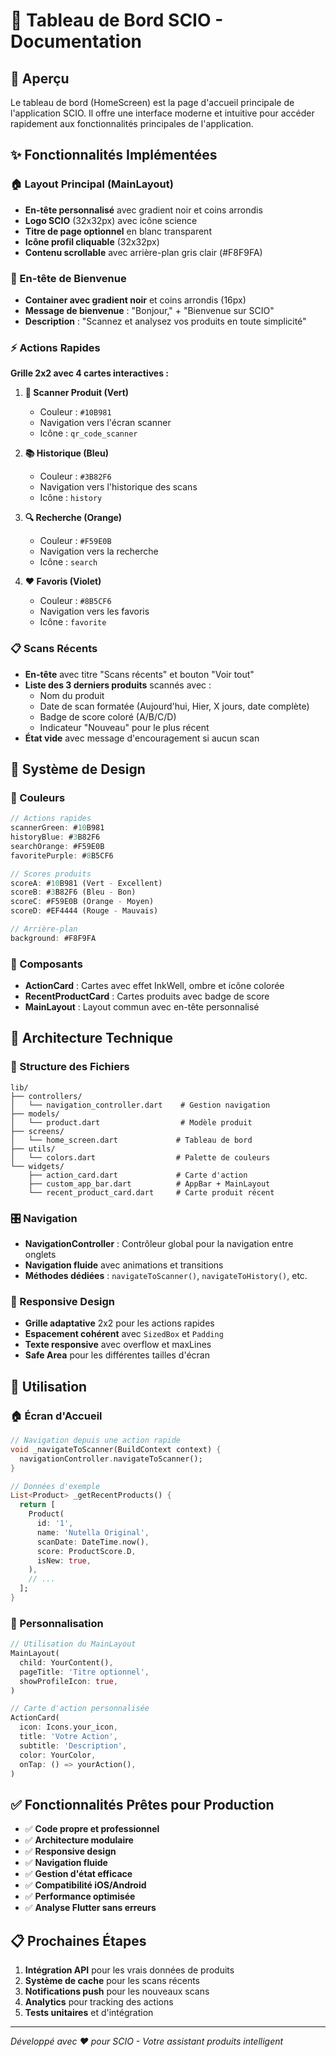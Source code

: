 # 📱 Tableau de Bord SCIO - Documentation

## 🎯 Aperçu

Le tableau de bord (HomeScreen) est la page d'accueil principale de l'application SCIO. Il offre une interface moderne et intuitive pour accéder rapidement aux fonctionnalités principales de l'application.

## ✨ Fonctionnalités Implémentées

### 🏠 Layout Principal (MainLayout)
- **En-tête personnalisé** avec gradient noir et coins arrondis
- **Logo SCIO** (32x32px) avec icône science
- **Titre de page optionnel** en blanc transparent
- **Icône profil cliquable** (32x32px)
- **Contenu scrollable** avec arrière-plan gris clair (#F8F9FA)

### 🎨 En-tête de Bienvenue
- **Container avec gradient noir** et coins arrondis (16px)
- **Message de bienvenue** : "Bonjour," + "Bienvenue sur SCIO"
- **Description** : "Scannez et analysez vos produits en toute simplicité"

### ⚡ Actions Rapides
**Grille 2x2 avec 4 cartes interactives :**

1. **🧬 Scanner Produit (Vert)**
   - Couleur : `#10B981`
   - Navigation vers l'écran scanner
   - Icône : `qr_code_scanner`

2. **📚 Historique (Bleu)**
   - Couleur : `#3B82F6`
   - Navigation vers l'historique des scans
   - Icône : `history`

3. **🔍 Recherche (Orange)**
   - Couleur : `#F59E0B`
   - Navigation vers la recherche
   - Icône : `search`

4. **❤️ Favoris (Violet)**
   - Couleur : `#8B5CF6`
   - Navigation vers les favoris
   - Icône : `favorite`

### 📋 Scans Récents
- **En-tête** avec titre "Scans récents" et bouton "Voir tout"
- **Liste des 3 derniers produits** scannés avec :
  - Nom du produit
  - Date de scan formatée (Aujourd'hui, Hier, X jours, date complète)
  - Badge de score coloré (A/B/C/D)
  - Indicateur "Nouveau" pour le plus récent
- **État vide** avec message d'encouragement si aucun scan

## 🎨 Système de Design

### 🎨 Couleurs
```dart
// Actions rapides
scannerGreen: #10B981
historyBlue: #3B82F6
searchOrange: #F59E0B
favoritePurple: #8B5CF6

// Scores produits
scoreA: #10B981 (Vert - Excellent)
scoreB: #3B82F6 (Bleu - Bon)
scoreC: #F59E0B (Orange - Moyen)
scoreD: #EF4444 (Rouge - Mauvais)

// Arrière-plan
background: #F8F9FA
```

### 📐 Composants
- **ActionCard** : Cartes avec effet InkWell, ombre et icône colorée
- **RecentProductCard** : Cartes produits avec badge de score
- **MainLayout** : Layout commun avec en-tête personnalisé

## 🔧 Architecture Technique

### 📁 Structure des Fichiers
```
lib/
├── controllers/
│   └── navigation_controller.dart    # Gestion navigation
├── models/
│   └── product.dart                  # Modèle produit
├── screens/
│   └── home_screen.dart             # Tableau de bord
├── utils/
│   └── colors.dart                  # Palette de couleurs
└── widgets/
    ├── action_card.dart             # Carte d'action
    ├── custom_app_bar.dart          # AppBar + MainLayout
    └── recent_product_card.dart     # Carte produit récent
```

### 🎛️ Navigation
- **NavigationController** : Contrôleur global pour la navigation entre onglets
- **Navigation fluide** avec animations et transitions
- **Méthodes dédiées** : `navigateToScanner()`, `navigateToHistory()`, etc.

### 📱 Responsive Design
- **Grille adaptative** 2x2 pour les actions rapides
- **Espacement cohérent** avec `SizedBox` et `Padding`
- **Texte responsive** avec overflow et maxLines
- **Safe Area** pour les différentes tailles d'écran

## 🚀 Utilisation

### 🏠 Écran d'Accueil
```dart
// Navigation depuis une action rapide
void _navigateToScanner(BuildContext context) {
  navigationController.navigateToScanner();
}

// Données d'exemple
List<Product> _getRecentProducts() {
  return [
    Product(
      id: '1',
      name: 'Nutella Original',
      scanDate: DateTime.now(),
      score: ProductScore.D,
      isNew: true,
    ),
    // ...
  ];
}
```

### 🎨 Personnalisation
```dart
// Utilisation du MainLayout
MainLayout(
  child: YourContent(),
  pageTitle: 'Titre optionnel',
  showProfileIcon: true,
)

// Carte d'action personnalisée
ActionCard(
  icon: Icons.your_icon,
  title: 'Votre Action',
  subtitle: 'Description',
  color: YourColor,
  onTap: () => yourAction(),
)
```

## ✅ Fonctionnalités Prêtes pour Production

- ✅ **Code propre et professionnel**
- ✅ **Architecture modulaire**
- ✅ **Responsive design**
- ✅ **Navigation fluide**
- ✅ **Gestion d'état efficace**
- ✅ **Compatibilité iOS/Android**
- ✅ **Performance optimisée**
- ✅ **Analyse Flutter sans erreurs**

## 📋 Prochaines Étapes

1. **Intégration API** pour les vrais données de produits
2. **Système de cache** pour les scans récents
3. **Notifications push** pour les nouveaux scans
4. **Analytics** pour tracking des actions
5. **Tests unitaires** et d'intégration

---

*Développé avec ❤️ pour SCIO - Votre assistant produits intelligent* 